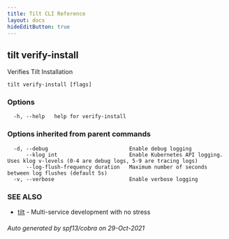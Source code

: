```yaml
---
title: Tilt CLI Reference
layout: docs
hideEditButton: true
---
```

## tilt verify-install

Verifies Tilt Installation

```
tilt verify-install [flags]
```

### Options

```
  -h, --help   help for verify-install
```

### Options inherited from parent commands

```
  -d, --debug                          Enable debug logging
      --klog int                       Enable Kubernetes API logging. Uses klog v-levels (0-4 are debug logs, 5-9 are tracing logs)
      --log-flush-frequency duration   Maximum number of seconds between log flushes (default 5s)
  -v, --verbose                        Enable verbose logging
```

### SEE ALSO

* [tilt](tilt.html)	 - Multi-service development with no stress

###### Auto generated by spf13/cobra on 29-Oct-2021

